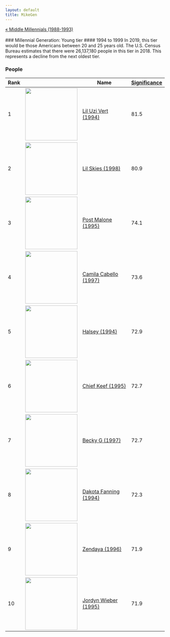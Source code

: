 ```yaml
---
layout: default
title: MikeGen
---
```

<div style="overflow: hidden"><a href="/mike-gen/generations/millennial-middle.html" class="previous" style="float: left !important">&laquo; Middle Millennials (1988-1993)</a></div>
<br>
### Millennial Generation: Young tier
#### 1994 to 1999
In 2019, this tier would be those Americans between 20 and 25 years old. The U.S. Census Bureau estimates that there were 26,137,180 people in this tier in 2018. This represents a decline from the next oldest tier.

### People

Rank |     | Name                               | <a href="/mike-gen/FAQ.html#Significance">Significance</a> 
---- | --- | ---------------------------------- | -------- 
1    | <img src="https://upload.wikimedia.org/wikipedia/commons/d/d0/Lil_Uzi_Vert_2018.png" width="165" /> | [Lil Uzi Vert (1994)](https://en.wikipedia.org/wiki/Lil_Uzi_Vert) | 81.5
2    | <img src="https://upload.wikimedia.org/wikipedia/commons/d/d2/Lil_Skies_2019.png" width="165" /> | [Lil Skies (1998)](https://en.wikipedia.org/wiki/Lil_Skies) | 80.9
3    | <img src="https://upload.wikimedia.org/wikipedia/commons/c/c3/Post_Malone_Stavernfestivalen_2018_%28202940%29.jpg" width="165" /> | [Post Malone (1995)](https://en.wikipedia.org/wiki/Post_Malone) | 74.1
4    | <img src="https://upload.wikimedia.org/wikipedia/commons/d/de/Camila_Cabello_VMA_2018.jpg" width="165" /> | [Camila Cabello (1997)](https://en.wikipedia.org/wiki/Camila_Cabello) | 73.6
5    | <img src="https://upload.wikimedia.org/wikipedia/commons/2/29/Halsey_2019_by_Glenn_Francis.jpg" width="165" /> | [Halsey (1994)](https://en.wikipedia.org/wiki/Halsey_(singer)) | 72.9
6    | <img src="https://upload.wikimedia.org/wikipedia/commons/2/23/Chief_Keef_at_Lollapalooza_2012_cropped.PNG" width="165" /> | [Chief Keef (1995)](https://en.wikipedia.org/wiki/Chief_Keef) | 72.7
7    | <img src="https://upload.wikimedia.org/wikipedia/commons/c/ce/Becky_G.jpg" width="165" /> | [Becky G (1997)](https://en.wikipedia.org/wiki/Becky_G) | 72.7
8    | <img src="https://upload.wikimedia.org/wikipedia/commons/e/e8/Dakota_Fanning_Very_Good_Girls_Premiere_%28cropped%29.jpg" width="165" /> | [Dakota Fanning (1994)](https://en.wikipedia.org/wiki/Dakota_Fanning) | 72.3
9    | <img src="https://upload.wikimedia.org/wikipedia/commons/3/3c/Zendaya_promoting_Smallfoot_for_MTV_international.png" width="165" /> | [Zendaya (1996)](https://en.wikipedia.org/wiki/Zendaya) | 71.9
10   | <img src="https://upload.wikimedia.org/wikipedia/commons/f/fb/Jordyn_Wieber_portrait.jpg" width="165" /> | [Jordyn Wieber (1995)](https://en.wikipedia.org/wiki/Jordyn_Wieber) | 71.9
